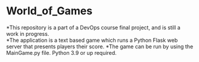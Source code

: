 # World_of_Games
*This repository is a part of a DevOps course final project, and is still a work in progress.                                                                                       
*The application is a text based game which runs a Python Flask web server that presents players their score.
*The game can be run by using the MainGame.py file. Python 3.9 or up required.
